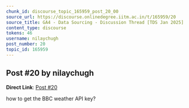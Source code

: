 ```yaml
---
chunk_id: discourse_topic_165959_post_20_00
source_url: https://discourse.onlinedegree.iitm.ac.in/t/165959/20
source_title: GA4 - Data Sourcing - Discussion Thread [TDS Jan 2025]
content_type: discourse
tokens: 46
username: nilaychugh
post_number: 20
topic_id: 165959
---
```


## Post #20 by nilaychugh

**Direct Link**: [Post #20](https://discourse.onlinedegree.iitm.ac.in/t/165959/20)

how to get the BBC weather API key?
